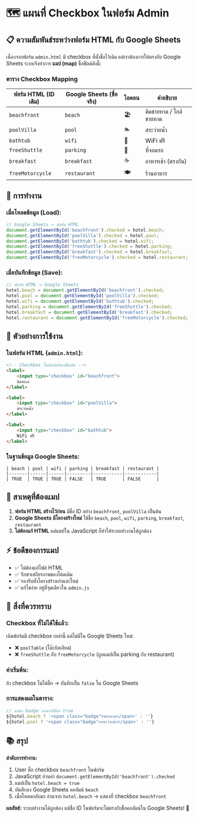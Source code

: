 # 🗺️ แผนที่ Checkbox ในฟอร์ม Admin

## 📋 ความสัมพันธ์ระหว่างฟอร์ม HTML กับ Google Sheets

เนื่องจากฟอร์ม `admin.html` มี checkbox ที่ตั้งชื่อไว้เดิม แต่เราต้องการให้ตรงกับ Google Sheets
ระบบจึงทำการ **แมป (map)** ชื่อฟิลด์ดังนี้:

### ตาราง Checkbox Mapping

| ฟอร์ม HTML (ID เดิม) | Google Sheets (ชื่อจริง) | ไอคอน | คำอธิบาย |
|---------------------|------------------------|-------|----------|
| `beachfront` | `beach` | 🏖️ | ติดชายหาด / ใกล้ชายหาด |
| `poolVilla` | `pool` | 🏊 | สระว่ายน้ำ |
| `bathtub` | `wifi` | 📶 | WiFi ฟรี |
| `freeShuttle` | `parking` | 🚗 | ที่จอดรถ |
| `breakfast` | `breakfast` | ☕ | อาหารเช้า (ตรงกัน) |
| `freeMotorcycle` | `restaurant` | 🍽️ | ร้านอาหาร |

## 🔄 การทำงาน

### เมื่อโหลดข้อมูล (Load):
```javascript
// Google Sheets → ฟอร์ม HTML
document.getElementById('beachfront').checked = hotel.beach;
document.getElementById('poolVilla').checked = hotel.pool;
document.getElementById('bathtub').checked = hotel.wifi;
document.getElementById('freeShuttle').checked = hotel.parking;
document.getElementById('breakfast').checked = hotel.breakfast;
document.getElementById('freeMotorcycle').checked = hotel.restaurant;
```

### เมื่อบันทึกข้อมูล (Save):
```javascript
// ฟอร์ม HTML → Google Sheets
hotel.beach = document.getElementById('beachfront').checked;
hotel.pool = document.getElementById('poolVilla').checked;
hotel.wifi = document.getElementById('bathtub').checked;
hotel.parking = document.getElementById('freeShuttle').checked;
hotel.breakfast = document.getElementById('breakfast').checked;
hotel.restaurant = document.getElementById('freeMotorcycle').checked;
```

## 📝 ตัวอย่างการใช้งาน

### ในฟอร์ม HTML (`admin.html`):
```html
<!-- Checkbox ในฟอร์มยังคงชื่อเดิม -->
<label>
    <input type="checkbox" id="beachfront">
    ติดทะเล
</label>

<label>
    <input type="checkbox" id="poolVilla">
    สระว่ายน้ำ
</label>

<label>
    <input type="checkbox" id="bathtub">
    WiFi ฟรี
</label>
```

### ในฐานข้อมูล Google Sheets:
```
| beach | pool | wifi | parking | breakfast | restaurant |
|-------|------|------|---------|-----------|------------|
| TRUE  | TRUE | TRUE | FALSE   | TRUE      | FALSE      |
```

## 🎯 สาเหตุที่ต้องแมป

1. **ฟอร์ม HTML สร้างไว้ก่อน** มีชื่อ ID อย่าง `beachfront`, `poolVilla` เป็นต้น
2. **Google Sheets มีโครงสร้างใหม่** ใช้ชื่อ `beach`, `pool`, `wifi`, `parking`, `breakfast`, `restaurant`
3. **ไม่ต้องแก้ HTML** แค่แมปใน JavaScript ก็ทำให้ระบบทำงานได้ถูกต้อง

## ⚡ ข้อดีของการแมป

- ✅ ไม่ต้องแก้ไฟล์ HTML
- ✅ รักษาเสถียรภาพของโค้ดเดิม
- ✅ รองรับทั้งโครงสร้างเก่าและใหม่
- ✅ แก้ไขง่าย อยู่ที่จุดเดียวใน `admin.js`

## 🚨 สิ่งที่ควรทราบ

### Checkbox ที่ไม่ได้ใช้แล้ว:
เดิมฟอร์มมี checkbox เหล่านี้ แต่ไม่มีใน Google Sheets ใหม่:
- ❌ `poolTable` (โต๊ะบิลเลียด)
- ❌ `freeShuttle` กับ `freeMotorcycle` (ถูกแมปเป็น parking กับ restaurant)

### ค่าเริ่มต้น:
ถ้า checkbox ไม่ได้ติ๊ก → บันทึกเป็น `false` ใน Google Sheets

### การแสดงผลในตาราง:
```javascript
// แสดง badge เฉพาะที่มีค่า true
${hotel.beach ? '<span class="badge">ชายหาด</span>' : ''}
${hotel.pool ? '<span class="badge">สระว่ายน้ำ</span>' : ''}
```

## 📚 สรุป

**ลำดับการทำงาน:**
1. User ติ๊ก checkbox `beachfront` ในฟอร์ม
2. JavaScript อ่านค่า `document.getElementById('beachfront').checked`
3. แมปเป็น `hotel.beach = true`
4. บันทึกลง Google Sheets คอลัมน์ `beach`
5. เมื่อโหลดกลับมา อ่านจาก `hotel.beach` → แสดงที่ checkbox `beachfront`

**ผลลัพธ์:** ระบบทำงานได้ถูกต้อง แม้ชื่อ ID ในฟอร์มจะไม่ตรงกับชื่อคอลัมน์ใน Google Sheets! 🎉
